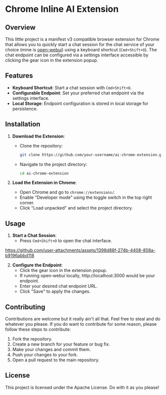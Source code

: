 # Chrome Inline AI Extension

## Overview
This little project is a manifest v3 compatible browser extension for Chrome that allows you to quickly start a chat session for the chat service of your choice (mine is [open-webui](https://github.com/open-webui/open-webui/releases)) using a keyboard shortcut (`Cmd+Shift+O`). The chat endpoint can be configured via a settings interface accessible by clicking the gear icon in the extension popup.

## Features
- **Keyboard Shortcut**: Start a chat session with `Cmd+Shift+O`.
- **Configurable Endpoint**: Set your preferred chat endpoint via the settings interface.
- **Local Storage**: Endpoint configuration is stored in local storage for persistence.

## Installation
1. **Download the Extension**:
   - Clone the repository:
     ```bash
     git clone https://github.com/your-username/ai-chrome-extension.git
     ```
   - Navigate to the project directory:
     ```bash
     cd ai-chrome-extension
     ```

2. **Load the Extension in Chrome**:
   - Open Chrome and go to `chrome://extensions/`.
   - Enable "Developer mode" using the toggle switch in the top right corner.
   - Click "Load unpacked" and select the project directory.

## Usage
1. **Start a Chat Session**:
   - Press `Cmd+Shift+O` to open the chat interface.


https://github.com/user-attachments/assets/1398d88f-274b-4408-858a-b9196abbd118


2. **Configure the Endpoint**:
   - Click the gear icon in the extension popup.
   - If running open-webui locally, http://localhost:3000 would be your endpoint.
   - Enter your desired chat endpoint URL.
   - Click "Save" to apply the changes.

## Contributing
Contributions are welcome but it really ain't all that. Feel free to steal and do whatever you please. If you do want to contribute for some reason, please follow these steps to contribute:
1. Fork the repository.
2. Create a new branch for your feature or bug fix.
3. Make your changes and commit them.
4. Push your changes to your fork.
5. Open a pull request to the main repository.

## License
This project is licensed under the Apache License. Do with it as you please! 
